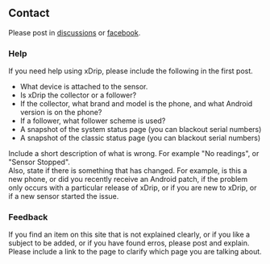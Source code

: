 ## Contact      
Please post in [discussions](https://github.com/NightscoutFoundation/xDrip/discussions) or [facebook](https://www.facebook.com/groups/xDripG5).  
  
### Help  
If you need help using xDrip, please include the following in the first post.  
- What device is attached to the sensor.  
- Is xDrip the collector or a follower?  
- If the collector, what brand and model is the phone, and what Android version is on the phone?  
- If a follower, what follower scheme is used?  
- A snapshot of the system status page (you can blackout serial numbers)  
- A snapshot of the classic status page (you can blackout serial numbers)  

Include a short description of what is wrong. For example "No readings", or "Sensor Stopped".  
Also, state if there is something that has changed. For example, is this a new phone, or did you recently receive an Android patch, if the problem only occurs with a particular release of xDrip, or if you are new to xDrip, or if a new sensor started the issue.  
  
### Feedback  
If you find an item on this site that is not explained clearly, or if you like a subject to be added, or if you have found erros, please post and explain.  Please include a link to the page to clarify which page you are talking about.  
